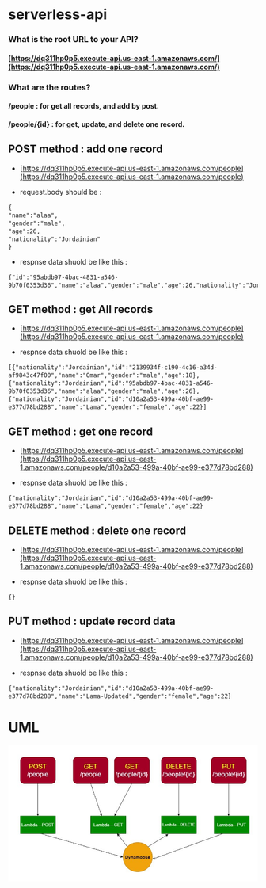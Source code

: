 # serverless-api

### What is the root URL to your API?

#### [https://dq311hp0p5.execute-api.us-east-1.amazonaws.com/](https://dq311hp0p5.execute-api.us-east-1.amazonaws.com/)

### What are the routes?

#### /people : for get all records, and add by post.

#### /people/{id} : for get, update, and delete one record.

## POST method : add one record

- [https://dq311hp0p5.execute-api.us-east-1.amazonaws.com/people](https://dq311hp0p5.execute-api.us-east-1.amazonaws.com/people)

- request.body should be :

```
{
"name":"alaa",
"gender":"male",
"age":26,
"nationality":"Jordainian"
}
```

- respnse data shuold be like this :

```
{"id":"95abdb97-4bac-4831-a546-9b70f0353d36","name":"alaa","gender":"male","age":26,"nationality":"Jordainian"}
```

## GET method : get All records

- [https://dq311hp0p5.execute-api.us-east-1.amazonaws.com/people](https://dq311hp0p5.execute-api.us-east-1.amazonaws.com/people)

- respnse data shuold be like this :

```
[{"nationality":"Jordainian","id":"2139934f-c190-4c16-a34d-af9843c47f00","name":"Omar","gender":"male","age":18},{"nationality":"Jordainian","id":"95abdb97-4bac-4831-a546-9b70f0353d36","name":"alaa","gender":"male","age":26},{"nationality":"Jordainian","id":"d10a2a53-499a-40bf-ae99-e377d78bd288","name":"Lama","gender":"female","age":22}]
```

## GET method : get one record

- [https://dq311hp0p5.execute-api.us-east-1.amazonaws.com/people](https://dq311hp0p5.execute-api.us-east-1.amazonaws.com/people/d10a2a53-499a-40bf-ae99-e377d78bd288)

- respnse data shuold be like this :

```
{"nationality":"Jordainian","id":"d10a2a53-499a-40bf-ae99-e377d78bd288","name":"Lama","gender":"female","age":22}
```

## DELETE method : delete one record

- [https://dq311hp0p5.execute-api.us-east-1.amazonaws.com/people](https://dq311hp0p5.execute-api.us-east-1.amazonaws.com/people/d10a2a53-499a-40bf-ae99-e377d78bd288)

- respnse data shuold be like this :

```
{}
```

## PUT method : update record data

- [https://dq311hp0p5.execute-api.us-east-1.amazonaws.com/people](https://dq311hp0p5.execute-api.us-east-1.amazonaws.com/people/d10a2a53-499a-40bf-ae99-e377d78bd288)

- respnse data shuold be like this :

```
{"nationality":"Jordainian","id":"d10a2a53-499a-40bf-ae99-e377d78bd288","name":"Lama-Updated","gender":"female","age":22}
```

# UML

![serverless-api](images/serverless-api.jpg)
